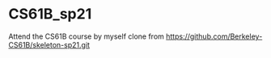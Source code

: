 # CS61B_sp21
Attend the CS61B course by myself
clone from https://github.com/Berkeley-CS61B/skeleton-sp21.git

